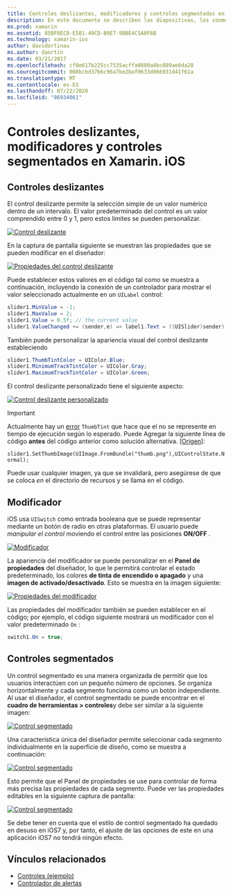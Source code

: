 ```yaml
---
title: Controles deslizantes, modificadores y controles segmentados en Xamarin. iOS
description: En este documento se describen las diapositivas, los conmutadores y los controles segmentados en Xamarin. iOS, que describen cómo trabajar con ellos mediante programación y en el diseñador de iOS.
ms.prod: xamarin
ms.assetid: 85BF0EC8-E581-49CD-B9E7-98BE4C5A0F6B
ms.technology: xamarin-ios
author: davidortinau
ms.author: daortin
ms.date: 03/21/2017
ms.openlocfilehash: cf0e617b225cc7535acffa0880a0bc089ae8da28
ms.sourcegitcommit: 008bcbd37b6c96a7be2baf0633d066931d41f61a
ms.translationtype: MT
ms.contentlocale: es-ES
ms.lasthandoff: 07/22/2020
ms.locfileid: "86934061"
---
```

# <a name="sliders-switches-and-segmented-controls-in-xamarinios"></a>Controles deslizantes, modificadores y controles segmentados en Xamarin. iOS

<a name="Sliders"></a>

## <a name="sliders"></a>Controles deslizantes

El control deslizante permite la selección simple de un valor numérico dentro de un intervalo. El valor predeterminado del control es un valor comprendido entre 0 y 1, pero estos límites se pueden personalizar.

 [![Control deslizante](slider-switch-segmented-controls-images/image25a.png)](slider-switch-segmented-controls-images/image25a.png#lightbox)

En la captura de pantalla siguiente se muestran las propiedades que se pueden modificar en el diseñador:

 [![Propiedades del control deslizante](slider-switch-segmented-controls-images/image26a.png)](slider-switch-segmented-controls-images/image25a.png#lightbox)

Puede establecer estos valores en el código tal como se muestra a continuación, incluyendo la conexión de un controlador para mostrar el valor seleccionado actualmente en un `UILabel` control:

```csharp
slider1.MinValue = -1;
slider1.MaxValue = 2;
slider1.Value = 0.5f; // the current value
slider1.ValueChanged += (sender,e) => label1.Text = ((UISlider)sender).Value.ToString ();
```

También puede personalizar la apariencia visual del control deslizante estableciendo

```csharp
slider1.ThumbTintColor = UIColor.Blue;
slider1.MinimumTrackTintColor = UIColor.Gray;
slider1.MaximumTrackTintColor = UIColor.Green;
```

El control deslizante personalizado tiene el siguiente aspecto:

 [![Control deslizante personalizado](slider-switch-segmented-controls-images/image27a.png)](slider-switch-segmented-controls-images/image28a.png#lightbox)

> [!IMPORTANT]
> Actualmente hay un [error](https://stackoverflow.com/a/19496179) `ThumbTint` que hace que el no se represente en tiempo de ejecución según lo esperado. Puede Agregar la siguiente línea de código **antes** del código anterior como solución alternativa. [[Origen](https://stackoverflow.com/a/21396794)]:
>
> `slider1.SetThumbImage(UIImage.FromBundle("thumb.png"),UIControlState.Normal);`
> 
> Puede usar cualquier imagen, ya que se invalidará, pero asegúrese de que se coloca _en_ el directorio de recursos y se llama en el código.

<a name="Switch"></a>

## <a name="switch"></a>Modificador

iOS usa `UISwitch` como entrada booleana que se puede representar mediante un botón de radio en otras plataformas. El usuario puede *manipular el control* moviendo el control entre las posiciones **ON/OFF** .

 [![Modificador](slider-switch-segmented-controls-images/image28a.png)](slider-switch-segmented-controls-images/image28a.png#lightbox)

La apariencia del modificador se puede personalizar en el **Panel de propiedades** del diseñador, lo que le permitirá controlar el estado predeterminado, los colores **de tinta de encendido o apagado** y una **imagen de activado/desactivado**. Esto se muestra en la imagen siguiente:

 [![Propiedades del modificador](slider-switch-segmented-controls-images/image29a.png)](slider-switch-segmented-controls-images/image29a.png#lightbox)

Las propiedades del modificador también se pueden establecer en el código; por ejemplo, el código siguiente mostrará un modificador con el valor predeterminado `On` :

```csharp
switch1.On = true;
```

 <a name="Segmented_Controls"></a>

## <a name="segmented-controls"></a>Controles segmentados

Un control segmentado es una manera organizada de permitir que los usuarios interactúen con un pequeño número de opciones. Se organiza horizontalmente y cada segmento funciona como un botón independiente. Al usar el diseñador, el control segmentado se puede encontrar en el **cuadro de herramientas > controles**y debe ser similar a la siguiente imagen:

 [![Control segmentado](slider-switch-segmented-controls-images/segmentedcontrol.png)](slider-switch-segmented-controls-images/segmentedcontrol.png#lightbox)

Una característica única del diseñador permite seleccionar cada segmento individualmente en la superficie de diseño, como se muestra a continuación:

 [![Control segmentado](slider-switch-segmented-controls-images/segmentedcontrolselection.png)](slider-switch-segmented-controls-images/segmentedcontrolselection.png#lightbox)

Esto permite que el Panel de propiedades se use para controlar de forma más precisa las propiedades de cada segmento. Puede ver las propiedades editables en la siguiente captura de pantalla:

 [![Control segmentado](slider-switch-segmented-controls-images/segmentedcontrolproperties.png)](slider-switch-segmented-controls-images/segmentedcontrolproperties.png#lightbox)

Se debe tener en cuenta que el estilo de control segmentado ha quedado en desuso en iOS7 y, por tanto, el ajuste de las opciones de este en una aplicación iOS7 no tendrá ningún efecto.

## <a name="related-links"></a>Vínculos relacionados

- [Controles (ejemplo)](https://docs.microsoft.com/samples/xamarin/ios-samples/controls)
- [Controlador de alertas](https://github.com/xamarin/recipes/tree/master/Recipes/ios/standard_controls/alertcontroller)
